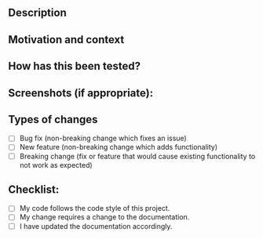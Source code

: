 ## Description

## Motivation and context

## How has this been tested?

## Screenshots (if appropriate):

## Types of changes

-   [ ] Bug fix (non-breaking change which fixes an issue)
-   [ ] New feature (non-breaking change which adds functionality)
-   [ ] Breaking change (fix or feature that would cause existing functionality to not work as expected)

## Checklist:

-   [ ] My code follows the code style of this project.
-   [ ] My change requires a change to the documentation.
-   [ ] I have updated the documentation accordingly.
